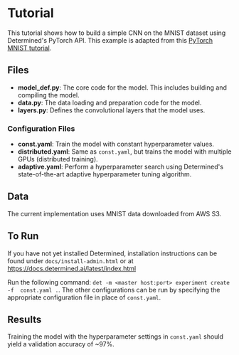 # Tutorial
This tutorial shows how to build a simple CNN on the MNIST dataset using
Determined's PyTorch API. This example is adapted from this [PyTorch MNIST
tutorial](https://github.com/pytorch/examples/tree/master/mnist).

## Files
* **model_def.py**: The core code for the model. This includes building and compiling the model.
* **data.py**: The data loading and preparation code for the model.
* **layers.py**: Defines the convolutional layers that the model uses. 

### Configuration Files
* **const.yaml**: Train the model with constant hyperparameter values.
* **distributed.yaml**: Same as `const.yaml`, but trains the model with multiple GPUs (distributed training).
* **adaptive.yaml**: Perform a hyperparameter search using Determined's state-of-the-art adaptive hyperparameter tuning algorithm.

## Data
The current implementation uses MNIST data downloaded from AWS S3.

## To Run
If you have not yet installed Determined, installation instructions can be found
under `docs/install-admin.html` or at https://docs.determined.ai/latest/index.html

Run the following command: `det -m <master host:port> experiment create -f 
const.yaml .`. The other configurations can be run by specifying the appropriate 
configuration file in place of `const.yaml`.

## Results
Training the model with the hyperparameter settings in `const.yaml` should yield
a validation accuracy of ~97%. 
